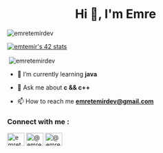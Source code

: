 <h1 align="center">Hi 👋, I'm Emre</h1>

<p align="left"> <img src="https://komarev.com/ghpvc/?username=emretemirdev&label=Profile%20views&color=0e75b6&style=flat" alt="emretemirdev" /> </p>
<a href="https://github.com/Coday-meric/badge42"><img src="https://badge42.coday.fr/api/v2/clsjde1b0167001p434xkvb6s/stats?cursusId=21&coalitionId=366" alt="emtemir's 42 stats" /></a>
</a>
<p>&nbsp;<img align="center" src="https://github-readme-stats.vercel.app/api?username=emretemirdev&show_icons=true&locale=en" alt="emretemirdev" /></p>


- 🌱 I’m currently learning **java**

- 💬 Ask me about **c && c++**

- 📫 How to reach me **emretemirdev@gmail.com**

<h3 align="left">Connect with me :</h3>
<p align="left">
<a href="https://twitter.com/emretemirr" target="blank"><img align="center" src="https://raw.githubusercontent.com/rahuldkjain/github-profile-readme-generator/master/src/images/icons/Social/twitter.svg" alt="emretemirr" height="30" width="40" /></a>
<a href="https://instagram.com/emretemirr" target="blank"><img align="center" src="https://raw.githubusercontent.com/rahuldkjain/github-profile-readme-generator/master/src/images/icons/Social/instagram.svg" alt="@emretemirr" height="30" width="40" /></a>
<a href="https://medium.com/@emretemir" target="blank"><img align="center" src="https://raw.githubusercontent.com/rahuldkjain/github-profile-readme-generator/master/src/images/icons/Social/medium.svg" alt="@emretemir" height="30" width="40" /></a>
